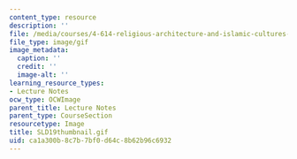 ```yaml
---
content_type: resource
description: ''
file: /media/courses/4-614-religious-architecture-and-islamic-cultures-fall-2002/ca1a300b8c7b7bf0d64c8b62b96c6932_SLD19thumbnail.gif
file_type: image/gif
image_metadata:
  caption: ''
  credit: ''
  image-alt: ''
learning_resource_types:
- Lecture Notes
ocw_type: OCWImage
parent_title: Lecture Notes
parent_type: CourseSection
resourcetype: Image
title: SLD19thumbnail.gif
uid: ca1a300b-8c7b-7bf0-d64c-8b62b96c6932
---
```

